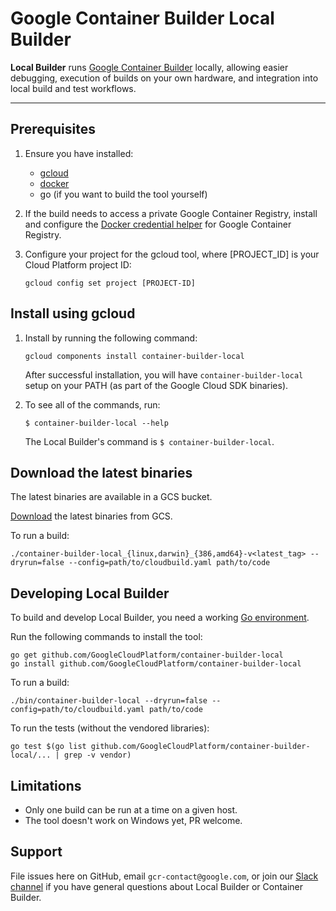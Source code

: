 # Google Container Builder Local Builder

**Local Builder** runs [Google Container Builder] locally,
allowing easier debugging, execution of builds on your own hardware,
and integration into local build and test workflows.

----

## Prerequisites

1.  Ensure you have installed:
    - [gcloud](https://cloud.google.com/sdk/docs/quickstarts)
    - [docker](https://www.docker.com/)
    - go (if you want to build the tool yourself)

2.  If the build needs to access a private Google Container Registry, install and
    configure the [Docker credential helper](https://github.com/GoogleCloudPlatform/docker-credential-gcr)
    for Google Container Registry.

3.  Configure your project for the gcloud tool, where [PROJECT_ID] is
    your Cloud Platform project ID:
    
    ```
    gcloud config set project [PROJECT-ID]
    ```

## Install using gcloud

1.  Install by running the following command:

    ```
    gcloud components install container-builder-local
    ```

    After successful installation, you will have `container-builder-local` setup
    on your PATH (as part of the Google Cloud SDK binaries).

2.  To see all of the commands, run:
    
    ```
    $ container-builder-local --help
    ```
    
    The Local Builder's command is `$ container-builder-local`. 
    
## Download the latest binaries

The latest binaries are available in a GCS bucket.

[Download](https://storage.googleapis.com/container-builder-local/container-builder-local_latest.tar.gz) the latest binaries from GCS.

To run a build:

```
./container-builder-local_{linux,darwin}_{386,amd64}-v<latest_tag> --dryrun=false --config=path/to/cloudbuild.yaml path/to/code
```

## Developing Local Builder

To build and develop Local Builder, you need a working [Go environment].

Run the following commands to install the tool:

```
go get github.com/GoogleCloudPlatform/container-builder-local
go install github.com/GoogleCloudPlatform/container-builder-local
```

To run a build:

```
./bin/container-builder-local --dryrun=false --config=path/to/cloudbuild.yaml path/to/code
```

To run the tests (without the vendored libraries):

```
go test $(go list github.com/GoogleCloudPlatform/container-builder-local/... | grep -v vendor)
```

## Limitations

- Only one build can be run at a time on a given host.
- The tool doesn't work on Windows yet, PR welcome.

## Support

File issues here on GitHub, email `gcr-contact@google.com`, or join our [Slack channel]
if you have general questions about Local Builder or Container Builder.

[Google Container Builder]: http://cloud.google.com/container-builder/
[Go environment]: https://golang.org/doc/install
[Slack channel]: https://googlecloud-community.slack.com/messages/C4KCRJL4D/details/
